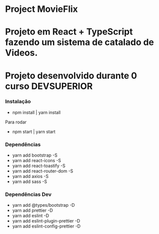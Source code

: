 # Project MovieFlix

# Projeto em React + TypeScript fazendo um sistema de catalado de Videos.

# Projeto desenvolvido durante 0 curso DEVSUPERIOR

### Instalação

- npm install | yarn install

Para rodar

- npm start | yarn start

### Dependências

- yarn add bootstrap -S
- yarn add react-icons -S
- yarn add react-toastify -S
- yarn add react-router-dom -S
- yarn add axios -S
- yarn add sass -S

### Dependências Dev

- yarn add @types/bootstrap -D
- yarn add prettier -D
- yarn add eslint -D
- yarn add eslint-plugin-prettier -D
- yarn add eslint-config-prettier -D
